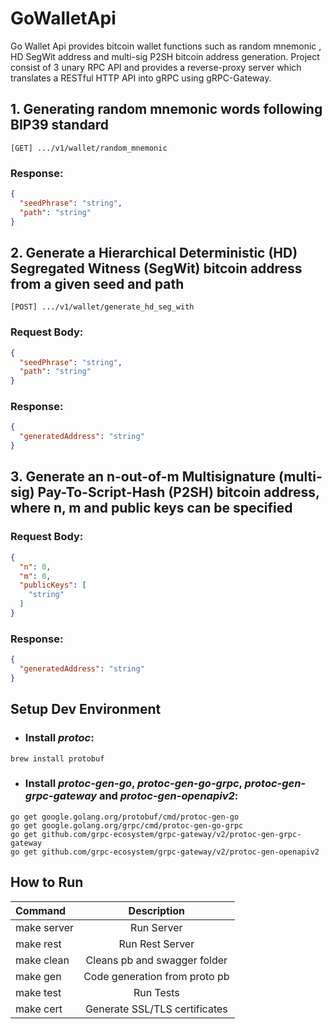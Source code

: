 # GoWalletApi
Go Wallet Api provides bitcoin wallet functions such as random mnemonic , HD SegWit address and multi-sig P2SH bitcoin address generation.
Project consist of 3 unary RPC API and provides a reverse-proxy server which translates a RESTful HTTP API into gRPC using gRPC-Gateway.
## 1. Generating random mnemonic words following BIP39 standard
```
[GET] .../v1/wallet/random_mnemonic
```
### Response:
```json
{
  "seedPhrase": "string",
  "path": "string"
}
```
## 2. Generate a Hierarchical Deterministic (HD) Segregated Witness (SegWit) bitcoin address from a given seed and path
```
[POST] .../v1/wallet/generate_hd_seg_with
```
### Request Body:
```json
{
  "seedPhrase": "string",
  "path": "string"
}
```
### Response:
```json
{
  "generatedAddress": "string"
}
```
## 3. Generate an n-out-of-m Multisignature (multi-sig) Pay-To-Script-Hash (P2SH) bitcoin address, where n, m and public keys can be specified
### Request Body:
```json
{
  "n": 0,
  "m": 0,
  "publicKeys": [
    "string"
  ]
}
```
### Response:
```json
{
  "generatedAddress": "string"
}

```
## Setup Dev Environment
- ### Install ***protoc***:
``` 
brew install protobuf 
```
- ### Install ***protoc-gen-go***, ***protoc-gen-go-grpc***, ***protoc-gen-grpc-gateway*** and ***protoc-gen-openapiv2***:
``` 
go get google.golang.org/protobuf/cmd/protoc-gen-go
go get google.golang.org/grpc/cmd/protoc-gen-go-grpc
go get github.com/grpc-ecosystem/grpc-gateway/v2/protoc-gen-grpc-gateway
go get github.com/grpc-ecosystem/grpc-gateway/v2/protoc-gen-openapiv2
```
## How to Run 
| Command     | Description | 
| :---        | :----:   |  
| make server | Run Server  | 
| make rest  | Run Rest Server  |
| make clean   | Cleans pb and swagger folder |
| make gen  | Code generation from proto pb   |
| make test  | Run Tests|
| make cert  | Generate SSL/TLS certificates|
